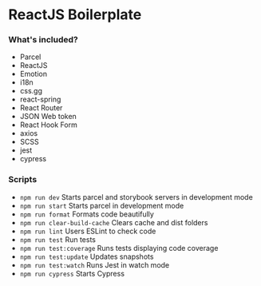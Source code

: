 # ReactJS Boilerplate

### What's included?

 - Parcel
 - ReactJS
 - Emotion
 - i18n
 - css.gg
 - react-spring
 - React Router
 - JSON Web token
 - React Hook Form
 - axios
 - SCSS
 - jest
 - cypress

### Scripts

 - `npm run dev` Starts parcel and storybook servers in development mode
 - `npm run start` Starts parcel in development mode
 - `npm run format` Formats code beautifully
 - `npm run clear-build-cache` Clears cache and dist folders
 - `npm run lint` Users ESLint to check code
 - `npm run test`   Run tests
 - `npm run test:coverage` Runs tests displaying code coverage
 - `npm run test:update` Updates snapshots
 - `npm run test:watch` Runs  Jest in watch mode
 - `npm run cypress` Starts Cypress
